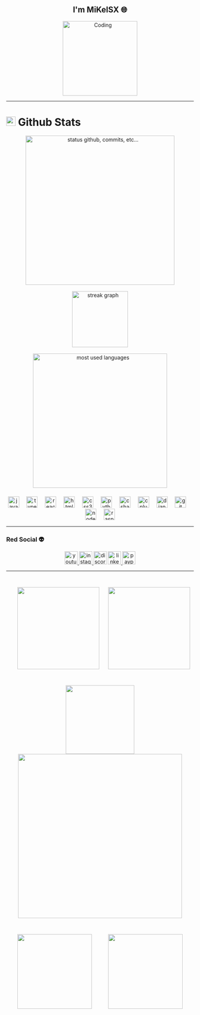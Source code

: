 <h2 align="center">I'm MiKelSX 🌐</h2>
<div align="center">
<img alt="Coding" width="200" src="https://cdn.dribbble.com/users/1277312/screenshots/14733298/media/39b1045e593737587dd60e42c8422d1f.gif" >
</div>

---


# <img src="https://media.giphy.com/media/iY8CRBdQXODJSCERIr/giphy.gif" width="25"> <b>Github Stats</b>

<div align="center">
  <img alt="status github, commits, etc..." width="400px" src="https://github-readme-stats.vercel.app/api?username=MiKelSX&count_private=true&show_icons=true&custom_title=Github&theme=algolia&bg_color=0,000000,130F40&layout=compact&border_radius=8"  
    />
  <br> <br>
  <img src="https://streak-stats.demolab.com?user=MiKelSX&locale=en&mode=daily&theme=dracula&border_radius=5" height="150" alt="streak graph"/>
  <br> <br>
    <img alt="most used languages" width="360px" src="https://github-readme-stats.vercel.app/api/top-langs/?username=MiKelSX&count_private=true&theme=algolia&bg_color=0,000000,130F40&layout=compact&border_radius=8&langs_count=20&hide=hack,swift,kotlin,objective-c"/>
</div>

###

<div align="center">
  <img src="https://cdn.jsdelivr.net/gh/devicons/devicon/icons/javascript/javascript-original.svg" height="30" alt="javascript logo"  />
  <img width="12" />
  <img src="https://cdn.jsdelivr.net/gh/devicons/devicon/icons/typescript/typescript-original.svg" height="30" alt="typescript logo"  />
  <img width="12" />
  <img src="https://cdn.jsdelivr.net/gh/devicons/devicon/icons/react/react-original.svg" height="30" alt="react logo"  />
  <img width="12" />
  <img src="https://cdn.jsdelivr.net/gh/devicons/devicon/icons/html5/html5-original.svg" height="30" alt="html5 logo"  />
  <img width="12" />
  <img src="https://cdn.jsdelivr.net/gh/devicons/devicon/icons/css3/css3-original.svg" height="30" alt="css3 logo"  />
  <img width="12" />
  <img src="https://cdn.jsdelivr.net/gh/devicons/devicon/icons/python/python-original.svg" height="30" alt="python logo"  />
  <img width="12" />
  <img src="https://cdn.jsdelivr.net/gh/devicons/devicon/icons/csharp/csharp-original.svg" height="30" alt="csharp logo"  />
  <img width="12" />
  <img src="https://cdn.jsdelivr.net/gh/devicons/devicon/icons/cplusplus/cplusplus-original.svg" height="30" alt="cplusplus logo"  />
  <img width="12" />
  <img src="https://cdn.jsdelivr.net/gh/devicons/devicon/icons/django/django-plain.svg" height="30" alt="django logo"  />
  <img width="12" />
  <img src="https://cdn.jsdelivr.net/gh/devicons/devicon/icons/git/git-original.svg" height="30" alt="git logo"  />
  <img width="12" />
  <img src="https://cdn.jsdelivr.net/gh/devicons/devicon/icons/nodejs/nodejs-original.svg" height="30" alt="nodejs logo"  />
  <img width="12" />
  <img src="https://cdn.jsdelivr.net/gh/devicons/devicon/icons/raspberrypi/raspberrypi-original.svg" height="30" alt="raspberrypi logo"  />
</div>

---
###
### Red Social 👽
<div align="center">
  <a href="https://www.youtube.com/@mikelsx5458" target="_blank">
    <img src="https://img.shields.io/static/v1?message=MiKelSX&logo=youtube&label=&color=FF0000&logoColor=white&labelColor=&style=for-the-badge" height="35" alt="youtube logo"  />
  </a>
  <a href="https://www.instagram.com/mikelsx_official/" target="_blank">
    <img src="https://img.shields.io/static/v1?message=Instagram&logo=instagram&label=&color=e5298d&logoColor=white&labelColor=&style=for-the-badge" height="35" alt="instagram logo"  />
  </a>
  <img src="https://img.shields.io/static/v1?message=6256&logo=discord&label=MiKelSX&color=7289DA&logoColor=white&labelColor=&style=for-the-badge" height="35" alt="discord logo"  />
  <a href="https://www.linkedin.com/in/miguel-cornejo-04b45a2a6/" target="_blank">
    <img src="https://img.shields.io/static/v1?message=LinkedIn&logo=linkedin&label=&color=0077B5&logoColor=white&labelColor=&style=for-the-badge" height="35" alt="linkedin logo"  />
  </a>
  <a href="https://www.paypal.com/paypalme/MiKelSX" target="_blank">
    <img src="https://img.shields.io/static/v1?message=PayPal&logo=paypal&label=&color=00457C&logoColor=white&labelColor=&style=for-the-badge" height="35" alt="paypal logo"  />
  </a>
</div>

---

###

<div align="center">
  <img src="https://media.giphy.com/media/scZPhLqaVOM1qG4lT9/giphy.gif?cid=790b7611ys9thfab8mz16dhg1ul02gvn9hc6kjzd93vvxja9&ep=v1_gifs_search&rid=giphy.gif&ct=g" height="220" style="margin: 20px;">
  <img src="https://media.giphy.com/media/wcgn5fVDjvR7pdvz4C/giphy.gif?cid=ecf05e470q9pc3xegij7rmeuuamtd2bicrz28zozs0drau5x&ep=v1_gifs_search&rid=giphy.gif&ct=g" height="220" 
</div>

###

<img align="center" height="184" src="https://media.giphy.com/media/CXnj3jCwvETngjy11B/giphy.gif?cid=ecf05e47haujpumu3qabpe61o2xkj7p1rv0kg7gwc4ht507g&ep=v1_gifs_search&rid=giphy.gif&ct=g"  />


<img align="center" height="440" src="https://img2.joyreactor.com/pics/post/full/picture-7816527.gif"  />

###

<div align="center">
  <img src="https://media.giphy.com/media/Qn74oPyaKYBpVWdA7t/giphy.gif?cid=ecf05e47f4mwf7h68ci4vglgpbnhl288l1oyh576uacqbedg&ep=v1_gifs_search&rid=giphy.gif&ct=g" height="200" style="margin: 20px;">
  <img src="https://media.giphy.com/media/UIN7Andwh7kDZGUvmt/giphy.gif?cid=790b76112zvnk9xp012gkyaa9ydbrdo0mw260yxxeheqpiqa&ep=v1_gifs_search&rid=giphy.gif&ct=g" height="200" style="margin: 20px;">
</div>

